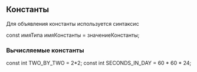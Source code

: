 ## Константы

Для объявления константы используется синтаксис

const имяТипа имяКонстанты = значениеКонстанты;

### Вычисляемые константы

const int TWO_BY_TWO = 2*2;
const int SECONDS_IN_DAY = 60 * 60 * 24;
